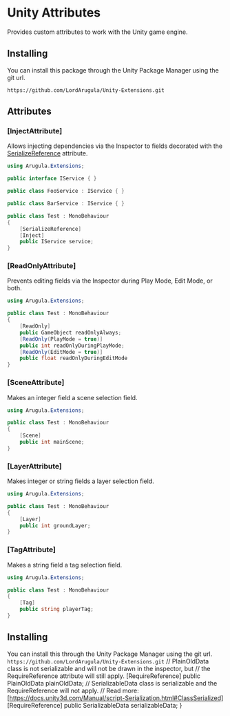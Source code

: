 # Unity Attributes
Provides custom attributes to work with the Unity game engine.

## Installing
You can install this package through the Unity Package Manager using the git url.

`https://github.com/LordArugula/Unity-Extensions.git`

## Attributes

### [InjectAttribute]
Allows injecting dependencies via the Inspector to fields decorated with the [SerializeReference](https://docs.unity3d.com/Documentation/ScriptReference/SerializeReference.html) attribute.

```cs
using Arugula.Extensions;

public interface IService { }

public class FooService : IService { }

public class BarService : IService { }

public class Test : MonoBehaviour
{
    [SerializeReference]
    [Inject]
    public IService service;
}
```

### [ReadOnlyAttribute]
Prevents editing fields via the Inspector during Play Mode, Edit Mode, or both.

```cs
using Arugula.Extensions;

public class Test : MonoBehaviour
{
    [ReadOnly]
    public GameObject readOnlyAlways;
    [ReadOnly(PlayMode = true)]
    public int readOnlyDuringPlayMode;
    [ReadOnly(EditMode = true)]
    public float readOnlyDuringEditMode
}
```

### [SceneAttribute]
Makes an integer field a scene selection field.

```cs
using Arugula.Extensions;

public class Test : MonoBehaviour
{
    [Scene]
    public int mainScene; 
}
```

### [LayerAttribute]
Makes integer or string fields a layer selection field.

```cs
using Arugula.Extensions;

public class Test : MonoBehaviour
{
    [Layer]
    public int groundLayer;
}
```

### [TagAttribute]
Makes a string field a tag selection field.

```cs
using Arugula.Extensions;

public class Test : MonoBehaviour
{
    [Tag]
    public string playerTag;
}
```

## Installing
You can install this through the Unity Package Manager using the git url.
`https://github.com/LordArugula/Unity-Extensions.git`
    // PlainOldData class is not serializable and will not be drawn in the inspector, but
    // the RequireReference attribute will still apply.
    [RequireReference]
    public PlainOldData plainOldData;
    // SerializableData class is serializable and the RequireReference will not apply.
    // Read more: [https://docs.unity3d.com/Manual/script-Serialization.html#ClassSerialized]
    [RequireReference]
    public SerializableData serializableData;
}
```
